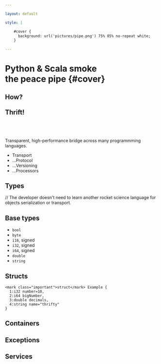 ```yaml
---

layout: default

style: |

    #cover {
      background: url('pictures/pipe.png') 75% 85% no-repeat white;
    }

---
```


# Python & Scala smoke<br>the peace pipe {#cover}

## **How?<br><br>Thrift!**

## &nbsp;

Transparent, high-performance bridge across many programmming languages.

- Transport
- …Protocol
- …Versioning
- …Processors

## **Types**

// The developer doesn't need to learn another rocket science language for objects serialization or transport.

## Base types

- `bool`
- `byte`
- `i16`, signed
- `i32`, signed
- `i64`, signed
- `double`
- `string`

## Structs

    <mark class="important">struct</mark> Example {
      1:i32 number=10,
      2:i64 bigNumber,
      3:double decimals,
      4:string name="thrifty"
    }

## Containers

## Exceptions

## Services
